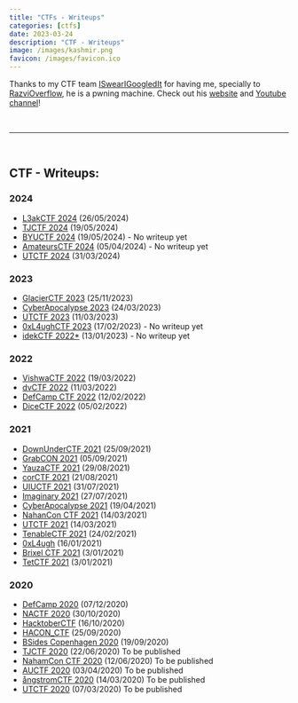 ```yaml
---
title: "CTFs - Writeups"
categories: [ctfs]
date: 2023-03-24
description: "CTF - Writeups"
image: /images/kashmir.png
favicon: /images/favicon.ico
---
```


Thanks to my CTF team [ISwearIGoogledIt](https://ctftime.org/team/109689) for having me, specially to [RazviOverflow](https://ctftime.org/user/72894), he is a pwning machine. Check out his [website](https://razvioverflow.github.io/) and [Youtube channel](https://www.youtube.com/@RazviOverflow)!

<br>

---

<br>


## CTF - Writeups:

### 2024

- [L3akCTF 2024](/ctfs/L3akCTF2024) (26/05/2024)
- [TJCTF 2024](/ctfs/TJCTF2024) (19/05/2024)
- [BYUCTF 2024]() (19/05/2024) - No writeup yet
- [AmateursCTF 2024]() (05/04/2024) - No writeup yet
- [UTCTF 2024](/ctfs/UTCTF2024) (31/03/2024)


### 2023

- [GlacierCTF 2023](/ctfs/GlacierCTF2023) (25/11/2023)
- [CyberApocalypse 2023](/ctfs/CyberApocalypse2023) (24/03/2023)
- [UTCTF 2023](/ctfs/UTCTF2023) (11/03/2023)
- [0xL4ughCTF 2023]() (17/02/2023) - No writeup yet
- [idekCTF 2022*]() (13/01/2023) - No writeup yet


### 2022

- [VishwaCTF 2022](/ctfs/VishwaCTF2022) (19/03/2022)
- [dvCTF 2022](/ctfs/dvCTF2022) (11/03/2022)
- [DefCamp CTF 2022](/ctfs/DefCampCTF2022) (12/02/2022)
- [DiceCTF 2022](/ctfs/DiceCTF2022) (05/02/2022)

### 2021

- [DownUnderCTF 2021](/ctfs/DownUnderCTF2021) (25/09/2021)
- [GrabCON 2021](/ctfs/GrabCON) (05/09/2021)
- [YauzaCTF 2021](/ctfs/YauzaCTF2021) (29/08/2021)
- [corCTF 2021](/ctfs/corCTF2021) (21/08/2021)
- [UIUCTF 2021](/ctfs/UIUCTF2021) (31/07/2021)
- [Imaginary 2021](/ctfs/ImaginaryCTF2021) (27/07/2021)
- [CyberApocalypse 2021](/ctfs/CyberApocalypse2021) (19/04/2021)
- [NahanCon CTF 2021](/ctfs/NahamCTF2021) (14/03/2021)
- [UTCTF 2021](/ctfs/UTCTF2021) (14/03/2021)
- [TenableCTF 2021](/ctfs/TenableCTF) (24/02/2021)
- [0xL4ugh](/ctfs/0xL4ugh) (16/01/2021)
- [Brixel CTF 2021](/ctfs/Brixel) (3/01/2021)
- [TetCTF 2021](/ctfs/TetCTF2021) (3/01/2021)


### 2020

- [DefCamp 2020](/ctfs/DefCamp) (07/12/2020)
- [NACTF 2020](/ctfs/NACTF) (30/10/2020)
- [HacktoberCTF](/ctfs/HacktoberCTF) (16/10/2020)
- [HACON_CTF](/ctfs/HACON_CTF) (25/09/2020)
- [BSides Copenhagen 2020](/ctfs/BSides_Copenhagen_2020) (19/09/2020)
- [TJCTF 2020]() (22/06/2020) To be published
- [NahamCon CTF 2020]() (12/06/2020) To be published
- [AUCTF 2020]() (03/04/2020) To be published
- [ångstromCTF 2020]() (14/03/2020) To be published
- [UTCTF 2020]() (07/03/2020) To be published








